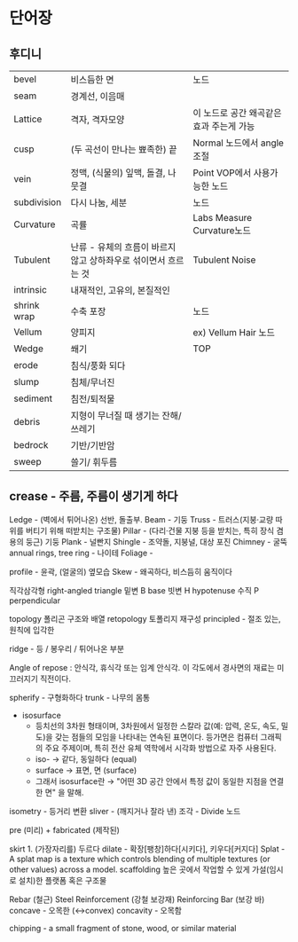 # 단어장

## 후디니

|             |                                                                |                                          |
| ----------- | -------------------------------------------------------------- | ---------------------------------------- |
| bevel       | 비스듬한 면                                                    | 노드                                     |
| seam        | 경계선, 이음매                                                 |                                          |
| Lattice     | 격자, 격자모양                                                 | 이 노드로 공간 왜곡같은 효과 주는게 가능 |
| cusp        | (두 곡선이 만나는 뾰족한) 끝                                   | Normal 노드에서 angle 조절               |
| vein        | 정맥, (식물의) 잎맥, 돌결, 나뭇결                              | Point VOP에서 사용가능한 노드            |
| subdivision | 다시 나눔, 세분                                                | 노드                                     |
| Curvature   | 곡률                                                           | Labs Measure Curvature노드               |
| Tubulent    | 난류 - 유체의 흐름이 바르지 않고 상하좌우로 섞이면서 흐르는 것 | Tubulent Noise                           |
| intrinsic   | 내재적인, 고유의, 본질적인                                     |                                          |
| shrink wrap | 수축 포장                                                      | 노드                                     |
| Vellum      | 양피지                                                         | ex) Vellum Hair 노드                     |
| Wedge       | 쐐기                                                           | TOP                                      |
| erode       | 침식/풍화 되다                                                 |                                          |
| slump       | 침체/무너진                                                    |                                          |
| sediment    | 침전/퇴적물                                                    |                                          |
| debris      | 지형이 무너질 때 생기는 잔해/쓰레기                            |                                          |
| bedrock     | 기반/기반암                                                    |                                          |
| sweep       | 쓸기/ 휘두름                                                   |                                          |

crease - 주름, 주름이 생기게 하다
---

Ledge - (벽에서 튀어나온) 선반, 돌출부.
Beam - 기둥
Truss - 트러스(지붕·교량 따위를 버티기 위해 떠받치는 구조물)
Pillar - (다리·건물 지붕 등을 받치는, 특히 장식 겸용의 둥근) 기둥
Plank - 널빤지
Shingle - 조약돌, 지붕널, 대상 포진
Chimney - 굴뚝
annual rings, tree ring - 나이테
Foliage  - 

profile - 윤곽, (얼굴의) 옆모습
Skew - 왜곡하다, 비스듬히 움직이다



직각삼각형 right-angled triangle
밑변 B base
빗변 H hypotenuse
수직 P perpendicular


topology 폴리곤 구조와 배열
retopology 토폴리지 재구성
principled - 절조 있는, 원칙에 입각한

ridge - 등 / 봉우리 / 튀어나온 부분

Angle of repose : 안식각, 휴식각 또는 임계 안식각. 이 각도에서 경사면의 재료는 미끄러지기 직전이다.

spherify - 구형화하다
trunk - 나무의 몸통

- isosurface
  - 등치선의 3차원 형태이며, 3차원에서 일정한 스칼라 값(예: 압력, 온도, 속도, 밀도)을 갖는 점들의 모임을 나타내는 연속된 표면이다. 등가면은 컴퓨터 그래픽의 주요 주제이며, 특히 전산 유체 역학에서 시각화 방법으로 자주 사용된다.
  - iso- → 같다, 동일하다 (equal)
  - surface → 표면, 면 (surface)
  - 그래서 isosurface란 → "어떤 3D 공간 안에서 특정 값이 동일한 지점을 연결한 면" 을 말해.

isometry - 등거리 변환
sliver - (깨지거나 잘라 낸) 조각 - Divide 노드

pre (미리) + fabricated (제작된)

skirt 1.	(가장자리를) 두르다
dilate - 확장[팽창]하다[시키다], 키우다[커지다]
Splat - A splat map is a texture which controls blending of multiple textures (or other values) across a model.
scaffolding 높은 곳에서 작업할 수 있게 가설(임시로 설치)한 플랫폼 혹은 구조물

Rebar (철근)
Steel Reinforcement (강철 보강재)
Reinforcing Bar (보강 바)
concave - 오목한 (↔convex)
concavity - 오목함

chipping - a small fragment of stone, wood, or similar material
